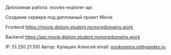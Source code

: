 Дипломная работа: movies-explorer-api 

Создание сервера под дипломный проект Movie

Frontend https://movie.diplom.student.nomoredomains.work

Backend https://api.movie.diplom.student.nomoredomains.work

IP: 51.250.21.100
 Автор: Кулишин Алексей
 email: oookosmos.m@yandex.ru
